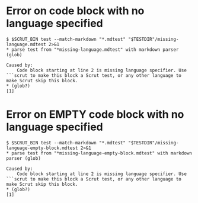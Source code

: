 # Error on code block with no language specified

```scrut
$ $SCRUT_BIN test --match-markdown "*.mdtest" "$TESTDIR"/missing-language.mdtest 2>&1
* parse test from "*missing-language.mdtest" with markdown parser (glob)

Caused by:
    Code block starting at line 2 is missing language specifier. Use ```scrut to make this block a Scrut test, or any other language to make Scrut skip this block.
* (glob?)
[1]
```

# Error on EMPTY code block with no language specified

```scrut
$ $SCRUT_BIN test --match-markdown "*.mdtest" "$TESTDIR"/missing-language-empty-block.mdtest 2>&1
* parse test from "*missing-language-empty-block.mdtest" with markdown parser (glob)

Caused by:
    Code block starting at line 2 is missing language specifier. Use ```scrut to make this block a Scrut test, or any other language to make Scrut skip this block.
* (glob?)
[1]
```
